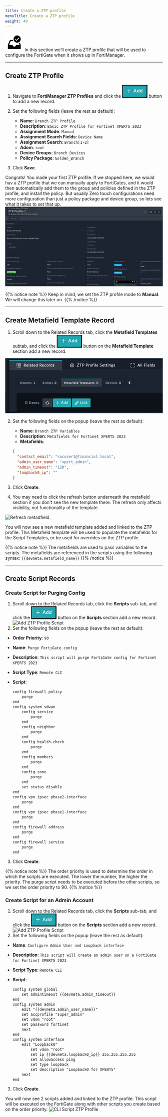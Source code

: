 ```yaml
---
title: Create a ZTP profile
menuTitle: Create a ZTP profile
weight: 40
---
```


![search_icon](check_box.svg)
In this section we’ll create a ZTP profile that will be used to configure the FortiGate when it shows up in FortiManager.

---
## Create ZTP Profile
1. Navigate to **FortiManager ZTP Profiles** and click the ![Add button](add.png?classes=inline) button to add a new record.
2. Set the following fields (leave the rest as default):
    - **Name**: ```Branch ZTP Profile```
    - **Description**: ```Basic ZTP Profile for Fortinet XPERTS 2023```
    - **Assignment Mode**: ```Manual```
    - **Assignment Search Fields**: ```Device Name```
    - **Assignment Search**: ```Branch[1-2]```
    - **Adom**: ```root```
    - **Device Groups**: ```Branch_Devices```
    - **Policy Package**: ```Golden_Branch```

3. Click **Save**.

Congrats! You made your first ZTP profile. If we stopped here, we would hav a ZTP profile that we can manually apply to FortiGates, and it would then automatically add them to the group and policies defined in the ZTP profile, and install the policy. But usually Zero touch configurations need more configuration than just a policy package and device group, so lets see what it takes to set that up.
![ZTP Profile](ztp_profile.png)

{{% notice note %}}
Keep in mind, we set the ZTP profile mode to **Manual**. We will change this later on.
{{% /notice %}}

---
## Create Metafield Template Record

1. Scroll down to the Related Records tab, click the **Metafield Templates** subtab, and click the ![Add button](add.png?classes=inline) button on the **Metafield Template** section add a new record.

![Add metafield template](Add_metafield_template.png)

2. Set the following fields on the popup (leave the rest as default):
    - **Name**: ```Branch ZTP Variables```
    - **Description**: ```Metafields for Fortinet XPERTS 2023```
    - **Metafields**:
         
    ```json
    {
      "contact_email": "socuser1@financial.local",
      "admin_user_name": "xpert_admin",
      "admin_timeout": "120",
      "loopback0_ip": "" 
   }
   ```
3. Click **Create**.
4. You may need to click the refresh button underneath the metafield section if you don't see the new template there. The refresh only affects visibility, not functionality of the template.

![Refresh metadfield](refresh_metafield.png)

You will now see a new metafield template added and linked to the ZTP profile. This Metafield template will be used to populate the metafields for the Script Templates, or be used for overrides on the ZTP profile.

{{% notice note %}}
The metafields are used to pass variables to the scripts. The metafields are referenced in the scripts using the following syntax: `{{devmeta.metafield_name}}`
{{% /notice %}}

---

## Create Script Records

### Create Script for Purging Config

1. Scroll down to the Related Records tab, click the **Scripts** sub-tab, and click the ![Add button](add.png?classes=inline) button on the **Scripts** section add a new record.
![Add ZTP Profile Script](add_ztp_profile_script.png)
2. Set the following fields on the popup (leave the rest as default):
- **Order Priority**: `90`
- **Name**: `Purge FortiGate config`
- **Description**: `This script will purge FortiGate config for Fortinet XPERTS 2023`
- **Script Type**: `Remote CLI`
- **Script**:
  
    ```text
   	config firewall policy
		purge
	end
	config system sdwan
		config service
			purge
		end
		config neighbor
			purge
		end
		config health-check
			purge
		end
		config members
			purge
		end
		config zone
			purge
		end
		set status disable 
	end
	config vpn ipsec phase2-interface
		purge
	end
	config vpn ipsec phase1-interface
		purge
	end
	config firewall address
		purge
	end
	config firewall service
		purge
	end
    ```

3. Click **Create**.

{{% notice note %}}
The order priority is used to determine the order in which the scripts are executed. The lower the number, the higher the priority. The purge script needs to be executed before the other scripts, so we set the order priority to 90.
{{% /notice %}}

### Create Script for an Admin Account

1. Scroll down to the Related Records tab, click the **Scripts** sub-tab, and click the ![Add button](add.png?classes=inline) button on the **Scripts** section add a new record.
![Add ZTP Profile Script](add_ztp_profile_script.png)
2. Set the following fields on the popup (leave the rest as default):
- **Name**: `Configure Admin User and Loopback interface`
- **Description**: `This script will create an admin user on a FortiGate for Fortinet XPERTS 2023`
- **Script Type**: `Remote CLI`
- **Script**:
  
    ```text
    config system global
	    set admintimeout {{devmeta.admin_timeout}}
    end
    config system admin
        edit "{{devmeta.admin_user_name}}"
        set accprofile "super_admin"
        set vdom "root"
        set password fortinet
        next
    end
    config system interface
        edit "Loopback0"
            set vdom "root"
            set ip {{devmeta.loopback0_ip}} 255.255.255.255
            set allowaccess ping
            set type loopback
            set description "Loopback0 for XPERTS"
        next
    end
    ```

3. Click **Create**.

You will now see 2 scripts added and linked to the ZTP profile. This script will be executed on the FortiGate along with other scripts you create based on the order priority.
![CLI Script ZTP Profile](cli_script_ztp_profile.png)